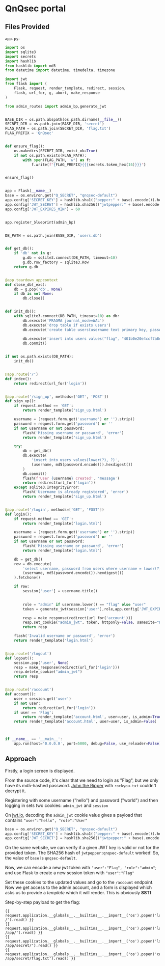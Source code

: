 # QnQsec portal

## Files Provided

`app.py`:

```python
import os
import sqlite3
import secrets
import hashlib
from hashlib import md5
from datetime import datetime, timedelta, timezone

import jwt
from flask import (
    Flask, request, render_template, redirect, session,
    flash, url_for, g, abort, make_response
)

from admin_routes import admin_bp,generate_jwt


BASE_DIR = os.path.abspath(os.path.dirname(__file__))
SECRET_DIR = os.path.join(BASE_DIR, 'secret')
FLAG_PATH = os.path.join(SECRET_DIR, 'flag.txt')
FLAG_PREFIX = 'QnQsec'


def ensure_flag():
    os.makedirs(SECRET_DIR, exist_ok=True)
    if not os.path.exists(FLAG_PATH):
        with open(FLAG_PATH, 'w') as f:
            f.write(f"{FLAG_PREFIX}{{{secrets.token_hex(16)}}}")


ensure_flag()


app = Flask(__name__)
base = os.environ.get("Q_SECRET", "qnqsec-default")
app.config['SECRET_KEY'] = hashlib.sha1(("pepper:" + base).encode()).hexdigest()
app.config['JWT_SECRET'] = hashlib.sha256(("jwtpepper:" + base).encode()).hexdigest()
app.config['JWT_EXPIRES_MIN'] = 60


app.register_blueprint(admin_bp)


DB_PATH = os.path.join(BASE_DIR, 'users.db')


def get_db():
    if 'db' not in g:
        g.db = sqlite3.connect(DB_PATH, timeout=10)
        g.db.row_factory = sqlite3.Row
    return g.db


@app.teardown_appcontext
def close_db(_exc):
    db = g.pop('db', None)
    if db is not None:
        db.close()


def init_db():
    with sqlite3.connect(DB_PATH, timeout=10) as db:
        db.execute('PRAGMA journal_mode=WAL')
        db.execute('drop table if exists users')
        db.execute('create table users(username text primary key, password text not null)')
        
        db.execute('insert into users values("flag", "401b0e20e4ccf7a8df254eac81e269a0")')
        db.commit()


if not os.path.exists(DB_PATH):
    init_db()


@app.route('/')
def index():
    return redirect(url_for('login'))


@app.route('/sign_up', methods=['GET', 'POST'])
def sign_up():
    if request.method == 'GET':
        return render_template('sign_up.html')

    username = (request.form.get('username') or '').strip()
    password = request.form.get('password') or ''
    if not username or not password:
        flash('Missing username or password', 'error')
        return render_template('sign_up.html')

    try:
        db = get_db()
        db.execute(
            'insert into users values(lower(?), ?)',
            (username, md5(password.encode()).hexdigest())
        )
        db.commit()
        flash(f'User {username} created', 'message')
        return redirect(url_for('login'))
    except sqlite3.IntegrityError:
        flash('Username is already registered', 'error')
        return render_template('sign_up.html')


@app.route('/login', methods=['GET', 'POST'])
def login():
    if request.method == 'GET':
        return render_template('login.html')

    username = (request.form.get('username') or '').strip()
    password = request.form.get('password') or ''
    if not username or not password:
        flash('Missing username or password', 'error')
        return render_template('login.html')

    db = get_db()
    row = db.execute(
        'select username, password from users where username = lower(?) and password = ?',
        (username, md5(password.encode()).hexdigest())
    ).fetchone()

    if row:
        session['user'] = username.title()

        
        role = "admin" if username.lower() == "flag" else "user"
        token = generate_jwt(session['user'],role,app.config['JWT_EXPIRES_MIN'],app.config['JWT_SECRET'])

        resp = make_response(redirect(url_for('account')))
        resp.set_cookie("admin_jwt", token, httponly=False, samesite="Lax")
        return resp

    flash('Invalid username or password', 'error')
    return render_template('login.html')


@app.route('/logout')
def logout():
    session.pop('user', None)
    resp = make_response(redirect(url_for('login')))
    resp.delete_cookie("admin_jwt")
    return resp


@app.route('/account')
def account():
    user = session.get('user')
    if not user:
        return redirect(url_for('login'))
    if user == 'Flag':
        return render_template('account.html', user=user, is_admin=True)
    return render_template('account.html', user=user, is_admin=False)



if __name__ == '__main__':
    app.run(host='0.0.0.0', port=5000, debug=False, use_reloader=False)
```

## Approach

Firstly, a login screen is displayed.

From the source code, it's clear that we need to login as "Flag", but we only have its md5-hashed password. [John the Ripper](https://github.com/openwall/john) with `rockyou.txt` couldn't decrypt it.

Registering with some username ("hello") and password ("world") and then logging in sets two cookies: `admin_jwt` and `session`

On [jwt.io](https://www.jwt.io/), decoding the `admin_jwt` cookie value gives a payload that contains `"user":"hello", "role":"User"`

```python
base = os.environ.get("Q_SECRET", "qnqsec-default")
app.config['SECRET_KEY'] = hashlib.sha1(("pepper:" + base).encode()).hexdigest()
app.config['JWT_SECRET'] = hashlib.sha256(("jwtpepper:" + base).encode()).hexdigest()
```

On the same website, we can verify if a given JWT key is valid or not for the provided token. The SHA256 hash of `jwtpepper:qnqsec-default` worked! So, the value of `base` is `qnqsec-default`.

Now, we can encode a new jwt token with `"user":"Flag", "role":"admin"`; and use Flask to create a new session token with `"user":"Flag"`

Set these cookies to the updated values and go to the `/account` endpoint. Now we get access to the admin account, and a form is displayed which asks us to provide a *template* which it will render. This is obviously **SSTI**

Step-by-step payload to get the flag:

```text
{{ request.application.__globals__.__builtins__.__import__('os').popen('ls /').read() }}
{{ request.application.__globals__.__builtins__.__import__('os').popen('ls /app/').read() }}
{{ request.application.__globals__.__builtins__.__import__('os').popen('ls /app/secret/').read() }}
{{ request.application.__globals__.__builtins__.__import__('os').popen('cat /app/secret/flag.txt').read() }}
```

